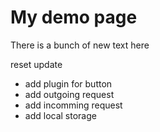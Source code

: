 # My demo page
There is a bunch of new text here

<!-- ```{mydirective} mywordchangedagain
``` -->

reset
update

- add plugin for button 
- add outgoing request
- add incomming request
- add local storage
